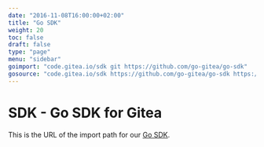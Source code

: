 ```yaml
---
date: "2016-11-08T16:00:00+02:00"
title: "Go SDK"
weight: 20
toc: false
draft: false
type: "page"
menu: "sidebar"
goimport: "code.gitea.io/sdk git https://github.com/go-gitea/go-sdk"
gosource: "code.gitea.io/sdk https://github.com/go-gitea/go-sdk https://github.com/go-gitea/go-sdk/tree/master{/dir} https://github.com/go-gitea/go-sdk/blob/master{/dir}/{file}#L{line}"
---
```


# SDK - Go SDK for Gitea

This is the URL of the import path for our [Go SDK](http://github.com/go-gitea/go-sdk).
